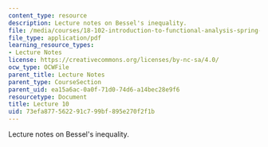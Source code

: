 ```yaml
---
content_type: resource
description: Lecture notes on Bessel's inequality.
file: /media/courses/18-102-introduction-to-functional-analysis-spring-2009/73efa877562291c799bf895e270f2f1b_MIT18_102s09_lec10.pdf
file_type: application/pdf
learning_resource_types:
- Lecture Notes
license: https://creativecommons.org/licenses/by-nc-sa/4.0/
ocw_type: OCWFile
parent_title: Lecture Notes
parent_type: CourseSection
parent_uid: ea15a6ac-0a0f-71d0-74d6-a14bec28e9f6
resourcetype: Document
title: Lecture 10
uid: 73efa877-5622-91c7-99bf-895e270f2f1b
---
```

Lecture notes on Bessel's inequality.